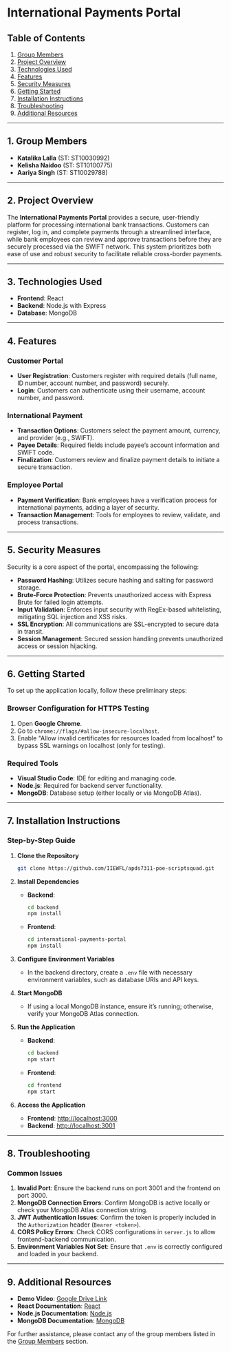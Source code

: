 
# International Payments Portal

## Table of Contents
1. [Group Members](#group-members)
2. [Project Overview](#project-overview)
3. [Technologies Used](#technologies-used)
4. [Features](#features)
5. [Security Measures](#security-measures)
6. [Getting Started](#getting-started)
7. [Installation Instructions](#installation-instructions)
8. [Troubleshooting](#troubleshooting)
9. [Additional Resources](#additional-resources)

---

## 1. Group Members
- **Katalika Lalla** (ST: ST10030992)
- **Kelisha Naidoo** (ST: ST10100775)
- **Aariya Singh** (ST: ST10029788)

---

## 2. Project Overview
The **International Payments Portal** provides a secure, user-friendly platform for processing international bank transactions. Customers can register, log in, and complete payments through a streamlined interface, while bank employees can review and approve transactions before they are securely processed via the SWIFT network. This system prioritizes both ease of use and robust security to facilitate reliable cross-border payments.

---

## 3. Technologies Used
- **Frontend**: React
- **Backend**: Node.js with Express
- **Database**: MongoDB

---

## 4. Features

### Customer Portal
- **User Registration**: Customers register with required details (full name, ID number, account number, and password) securely.
- **Login**: Customers can authenticate using their username, account number, and password.

### International Payment
- **Transaction Options**: Customers select the payment amount, currency, and provider (e.g., SWIFT).
- **Payee Details**: Required fields include payee’s account information and SWIFT code.
- **Finalization**: Customers review and finalize payment details to initiate a secure transaction.

### Employee Portal
- **Payment Verification**: Bank employees have a verification process for international payments, adding a layer of security.
- **Transaction Management**: Tools for employees to review, validate, and process transactions.

---

## 5. Security Measures
Security is a core aspect of the portal, encompassing the following:

- **Password Hashing**: Utilizes secure hashing and salting for password storage.
- **Brute-Force Protection**: Prevents unauthorized access with Express Brute for failed login attempts.
- **Input Validation**: Enforces input security with RegEx-based whitelisting, mitigating SQL injection and XSS risks.
- **SSL Encryption**: All communications are SSL-encrypted to secure data in transit.
- **Session Management**: Secured session handling prevents unauthorized access or session hijacking.

---

## 6. Getting Started

To set up the application locally, follow these preliminary steps:

### Browser Configuration for HTTPS Testing
1. Open **Google Chrome**.
2. Go to `chrome://flags/#allow-insecure-localhost`.
3. Enable "Allow invalid certificates for resources loaded from localhost" to bypass SSL warnings on localhost (only for testing).

### Required Tools
- **Visual Studio Code**: IDE for editing and managing code.
- **Node.js**: Required for backend server functionality.
- **MongoDB**: Database setup (either locally or via MongoDB Atlas).

---

## 7. Installation Instructions

### Step-by-Step Guide

1. **Clone the Repository**  
   ```bash
   git clone https://github.com/IIEWFL/apds7311-poe-scriptsquad.git
   ```

2. **Install Dependencies**  
   - **Backend**:  
     ```bash
     cd backend
     npm install
     ```
   - **Frontend**:  
     ```bash
     cd international-payments-portal
     npm install
     ```

3. **Configure Environment Variables**  
   - In the backend directory, create a `.env` file with necessary environment variables, such as database URIs and API keys.

4. **Start MongoDB**  
   - If using a local MongoDB instance, ensure it’s running; otherwise, verify your MongoDB Atlas connection.

5. **Run the Application**  
   - **Backend**:  
     ```bash
     cd backend
     npm start
     ```
   - **Frontend**:  
     ```bash
     cd frontend
     npm start
     ```

6. **Access the Application**  
   - **Frontend**: [http://localhost:3000](http://localhost:3000)
   - **Backend**: [http://localhost:3001](http://localhost:3001)

---

## 8. Troubleshooting

### Common Issues

1. **Invalid Port**: Ensure the backend runs on port 3001 and the frontend on port 3000.
2. **MongoDB Connection Errors**: Confirm MongoDB is active locally or check your MongoDB Atlas connection string.
3. **JWT Authentication Issues**: Confirm the token is properly included in the `Authorization` header (`Bearer <token>`).
4. **CORS Policy Errors**: Check CORS configurations in `server.js` to allow frontend-backend communication.
5. **Environment Variables Not Set**: Ensure that `.env` is correctly configured and loaded in your backend.

---

## 9. Additional Resources

- **Demo Video**: [Google Drive Link](https://drive.google.com/drive/folders/11AD3YWT0dndtYNnAnZRbUBEXp8TcqOZE?usp=sharing)  
- **React Documentation**: [React](https://reactjs.org/docs/getting-started.html)
- **Node.js Documentation**: [Node.js](https://nodejs.org/en/docs/)
- **MongoDB Documentation**: [MongoDB](https://docs.mongodb.com/)

For further assistance, please contact any of the group members listed in the [Group Members](#group-members) section.